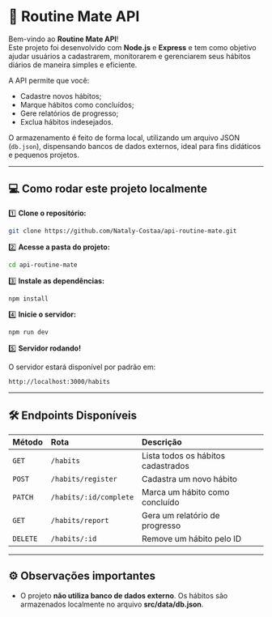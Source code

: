 
# 🧠 Routine Mate API

Bem-vindo ao **Routine Mate API**!  
Este projeto foi desenvolvido com **Node.js** e **Express** e tem como objetivo ajudar usuários a cadastrarem, monitorarem e gerenciarem seus hábitos diários de maneira simples e eficiente.

A API permite que você:
- Cadastre novos hábitos;
- Marque hábitos como concluídos;
- Gere relatórios de progresso;
- Exclua hábitos indesejados.

O armazenamento é feito de forma local, utilizando um arquivo JSON (`db.json`), dispensando bancos de dados externos, ideal para fins didáticos e pequenos projetos.

---

## 💻 Como rodar este projeto localmente

1️⃣ **Clone o repositório:**

```bash
git clone https://github.com/Nataly-Costaa/api-routine-mate.git
```

2️⃣ **Acesse a pasta do projeto:**

```bash
cd api-routine-mate
```

3️⃣ **Instale as dependências:**
```bash
npm install
```

4️⃣ **Inicie o servidor:**
```bash
npm run dev
```

5️⃣ **Servidor rodando!**

O servidor estará disponível por padrão em:

```http
http://localhost:3000/habits
```
---

## 🛠️ Endpoints Disponíveis

| Método   | Rota       | Descrição                           |
| :---------- | :--------- | :---------------------------------- |
| `GET` | `/habits` | Lista todos os hábitos cadastrados|
| `POST` | `/habits/register`| 	Cadastra um novo hábito |
| `PATCH` | `/habits/:id/complete`| 	Marca um hábito como concluído |
| `GET` | `/habits/report`| 	Gera um relatório de progresso |
| `DELETE` | `/habits/:id`| 	Remove um hábito pelo ID |

---

## ⚙️ Observações importantes
- O projeto **não utiliza banco de dados externo**. Os hábitos são armazenados localmente no arquivo **src/data/db.json**.
